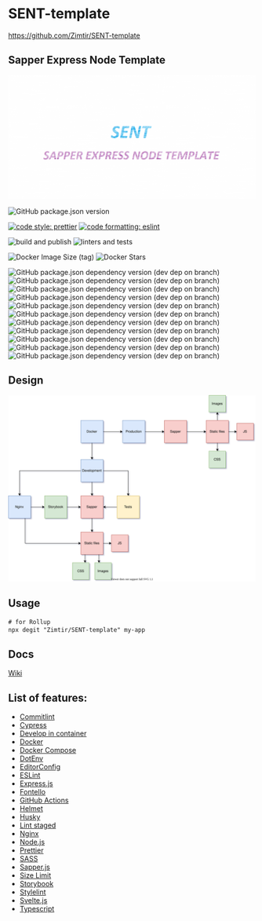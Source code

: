 # SENT-template

https://github.com/Zimtir/SENT-template

## Sapper Express Node Template

![Logo](https://github.com/Zimtir/SENT-template/blob/master/public/assets/img/logo.png?raw=true)

![GitHub package.json version](https://img.shields.io/github/package-json/v/Zimtir/SENT-template?style=for-the-badge)

[![code style: prettier](https://img.shields.io/badge/code_style-prettier-ff69b4.svg?style=flat-square)](https://github.com/prettier/prettier?style=for-the-badge)
[![code formatting: eslint](https://img.shields.io/badge/code%20linter-eslint-brightgreen?style=flat-square)](https://github.com/eslint/eslint?style=for-the-badge)

![build and publish](https://github.com/Zimtir/SENT-template/workflows/build%20and%20publish/badge.svg?style=for-the-badge)
![linters and tests](https://github.com/Zimtir/SENT-template/workflows/linters%20and%20tests/badge.svg?style=for-the-badge)

![Docker Image Size (tag)](https://img.shields.io/docker/image-size/9e3u2f0b1/sent-template/latest?logo=Docker&style=for-the-badge)
![Docker Stars](https://img.shields.io/docker/stars/9e3u2f0b1/sent-template?logo=Docker&style=for-the-badge)

![GitHub package.json dependency version (dev dep on branch)](https://img.shields.io/github/package-json/dependency-version/Zimtir/sent-template/dev/rollup?color=green&style=for-the-badge)
![GitHub package.json dependency version (dev dep on branch)](https://img.shields.io/github/package-json/dependency-version/Zimtir/sent-template/dev/sapper?color=green&style=for-the-badge)
![GitHub package.json dependency version (dev dep on branch)](https://img.shields.io/github/package-json/dependency-version/Zimtir/sent-template/dev/svelte?color=green&style=for-the-badge)
![GitHub package.json dependency version (dev dep on branch)](https://img.shields.io/github/package-json/dependency-version/Zimtir/sent-template/dev/eslint?color=green&style=for-the-badge)
![GitHub package.json dependency version (dev dep on branch)](https://img.shields.io/github/package-json/dependency-version/Zimtir/sent-template/dev/fontello-cli?color=green&style=for-the-badge)
![GitHub package.json dependency version (dev dep on branch)](https://img.shields.io/github/package-json/dependency-version/Zimtir/sent-template/dev/prettier?color=green&style=for-the-badge)
![GitHub package.json dependency version (dev dep on branch)](https://img.shields.io/github/package-json/dependency-version/Zimtir/sent-template/dev/typescript?color=green&style=for-the-badge)
![GitHub package.json dependency version (dev dep on branch)](https://img.shields.io/github/package-json/dependency-version/Zimtir/sent-template/dev/@storybook/svelte?color=green&style=for-the-badge)
![GitHub package.json dependency version (dev dep on branch)](https://img.shields.io/github/package-json/dependency-version/Zimtir/sent-template/dev/dotenv?color=green&style=for-the-badge)
![GitHub package.json dependency version (dev dep on branch)](https://img.shields.io/github/package-json/dependency-version/Zimtir/sent-template/dev/cypress?color=green&style=for-the-badge)
![GitHub package.json dependency version (dev dep on branch)](https://img.shields.io/github/package-json/dependency-version/Zimtir/sent-template/dev/size-limit?color=green&style=for-the-badge)

## Design

![Design](./design/architecture.svg)

## Usage

```shell
# for Rollup
npx degit "Zimtir/SENT-template" my-app
```

## Docs

[Wiki](https://github.com/Zimtir/SENT-template/wiki)

## List of features:

- [Commitlint](https://github.com/conventional-changelog/commitlint)
- [Cypress](https://docs.cypress.io/guides/overview/why-cypress.html#In-a-nutshell)
- [Develop in container](https://code.visualstudio.com/docs/remote/containers)
- [Docker](https://www.docker.com/)
- [Docker Compose](https://docs.docker.com/compose/)
- [DotEnv](https://github.com/motdotla/dotenv)
- [EditorConfig](https://editorconfig.org/)
- [ESLint](https://eslint.org/)
- [Express.js](https://www.npmjs.com/package/express)
- [Fontello](http://fontello.com/)
- [GitHub Actions](https://docs.github.com/en/actions)
- [Helmet](https://helmetjs.github.io/)
- [Husky](https://github.com/typicode/husky)
- [Lint staged](https://github.com/okonet/lint-staged)
- [Nginx](https://nginx.org/)
- [Node.js](https://nodejs.org/en/)
- [Prettier](https://prettier.io/)
- [SASS](https://sass-lang.com/documentation)
- [Sapper.js](https://sapper.svelte.dev/)
- [Size Limit](https://github.com/ai/size-limit)
- [Storybook](https://storybook.js.org/)
- [Stylelint](https://github.com/stylelint/stylelint)
- [Svelte.js](https://svelte.dev/)
- [Typescript](https://www.typescriptlang.org/)
